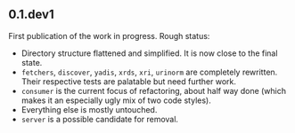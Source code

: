 ## 0.1.dev1

First publication of the work in progress. Rough status:

- Directory structure flattened and simplified. It is now close to the final
  state.
- `fetchers`, `discover`, `yadis`, `xrds`, `xri`, `urinorm` are completely
  rewritten. Their respective tests are palatable but need further work.
- `consumer` is the current focus of refactoring, about half way done (which
  makes it an especially ugly mix of two code styles).
- Everything else is mostly untouched.
- `server` is a possible candidate for removal.
